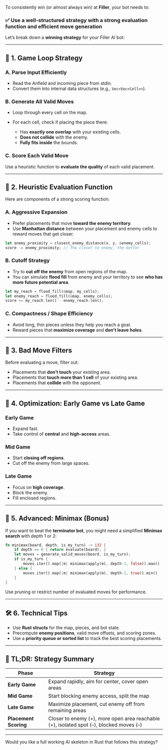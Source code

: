 To consistently win (or almost always win) at **Filler**, your bot needs to:

### ✅ Use a well-structured strategy with a strong evaluation function and efficient move generation

Let’s break down a **winning strategy** for your Filler AI bot:

---

## 🔁 1. Game Loop Strategy

### A. **Parse Input Efficiently**

- Read the Anfield and incoming piece from stdin.
- Convert them into internal data structures (e.g., `Vec<Vec<Cell>>`).

### B. **Generate All Valid Moves**

- Loop through every cell on the map.
- For each cell, check if placing the piece there:

  - Has **exactly one overlap** with your existing cells.
  - **Does not collide** with the enemy.
  - **Fully fits inside** the bounds.

### C. **Score Each Valid Move**

Use a heuristic function to **evaluate the quality** of each valid placement.

---

## 🧠 2. Heuristic Evaluation Function

Here are components of a strong scoring function:

### A. **Aggressive Expansion**

- Prefer placements that move **toward the enemy territory**.
- Use **Manhattan distance** between your placement and enemy cells to reward moves that get closer.

```rust
let enemy_proximity = closest_enemy_distance(x, y, &enemy_cells);
score -= enemy_proximity; // The closer to enemy, the better
```

### B. **Cutoff Strategy**

- Try to **cut off the enemy** from open regions of the map.
- You can simulate **flood fill** from enemy and your territory to see **who has more future potential area**.

```rust
let my_reach = flood_fill(&map, my_cells);
let enemy_reach = flood_fill(&map, enemy_cells);
score += my_reach.len() - enemy_reach.len();
```

### C. **Compactness / Shape Efficiency**

- Avoid long, thin pieces unless they help you reach a goal.
- Reward pieces that **maximize coverage** and **don't leave holes**.

---

## 🚫 3. Bad Move Filters

Before evaluating a move, filter out:

- Placements that **don’t touch** your existing area.
- Placements that **touch more than 1 cell** of your existing area.
- Placements that **collide** with the opponent.

---

## 🏃 4. Optimization: Early Game vs Late Game

### Early Game

- Expand fast.
- Take control of **central** and **high-access** areas.

### Mid Game

- Start **closing off regions**.
- Cut off the enemy from large spaces.

### Late Game

- Focus on **high coverage**.
- Block the enemy.
- Fill enclosed regions.

---

## 🧠 5. Advanced: Minimax (Bonus)

If you want to beat the **terminator bot**, you might need a simplified **Minimax search** with depth 1 or 2:

```rust
fn minimax(board, depth, is_my_turn) -> i32 {
    if depth == 0 { return evaluate(board); }
    let moves = generate_valid_moves(board, is_my_turn);
    if is_my_turn {
        moves.iter().map(|m| minimax(apply(m), depth-1, false)).max()
    } else {
        moves.iter().map(|m| minimax(apply(m), depth-1, true)).min()
    }
}
```

Use pruning or restrict number of evaluated moves for performance.

---

## 🛠️ 6. Technical Tips

- Use **Rust structs** for the map, pieces, and bot state.
- Precompute **enemy positions**, valid move offsets, and scoring zones.
- Use a **priority queue or sorted list** to track the best scoring placements.

---

## 🚀 TL;DR: Strategy Summary

| Phase                 | Strategy                                                                                |
| --------------------- | --------------------------------------------------------------------------------------- |
| **Early Game**        | Expand rapidly, aim for center, cover open areas                                        |
| **Mid Game**          | Start blocking enemy access, split the map                                              |
| **Late Game**         | Maximize placement, cut enemy off from remaining areas                                  |
| **Placement Scoring** | Closer to enemy (+), more open area reachable (+), isolated spot (–), blocked moves (–) |

---

Would you like a full working AI skeleton in Rust that follows this strategy?
